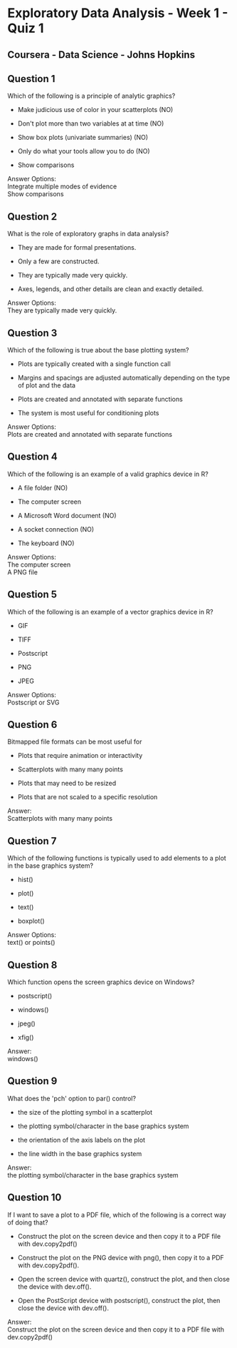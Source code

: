# Exploratory Data Analysis - Week 1 - Quiz 1
## Coursera - Data Science - Johns Hopkins


Question 1
----------
Which of the following is a principle of analytic graphics?

* Make judicious use of color in your scatterplots (NO)

* Don't plot more than two variables at at time (NO)

* Show box plots (univariate summaries) (NO)

* Only do what your tools allow you to do (NO)

* Show comparisons

Answer Options: </br>
Integrate multiple modes of evidence </br>
Show comparisons

Question 2
----------
What is the role of exploratory graphs in data analysis?

* They are made for formal presentations.

* Only a few are constructed.

* They are typically made very quickly.

* Axes, legends, and other details are clean and exactly detailed.

Answer Options: </br>
They are typically made very quickly.

Question 3
----------
Which of the following is true about the base plotting system?

* Plots are typically created with a single function call

* Margins and spacings are adjusted automatically depending on the type of plot and the data

* Plots are created and annotated with separate functions

* The system is most useful for conditioning plots

Answer Options: </br>
Plots are created and annotated with separate functions

Question 4
----------
Which of the following is an example of a valid graphics device in R?

* A file folder (NO)

* The computer screen

* A Microsoft Word document (NO)

* A socket connection (NO)

* The keyboard (NO)

Answer Options: </br>
The computer screen </br>
A PNG file

Question 5
----------
Which of the following is an example of a vector graphics device in R?

* GIF

* TIFF

* Postscript

* PNG

* JPEG

Answer Options: </br>
Postscript or SVG

Question 6
----------
Bitmapped file formats can be most useful for

* Plots that require animation or interactivity

* Scatterplots with many many points

* Plots that may need to be resized

* Plots that are not scaled to a specific resolution

Answer: </br>
Scatterplots with many many points

Question 7
----------
Which of the following functions is typically used to add elements to a plot in the base graphics system?

* hist()

* plot()

* text()

* boxplot()

Answer Options: </br>
text() or points()

Question 8
----------
Which function opens the screen graphics device on Windows?

* postscript()

* windows()

* jpeg()

* xfig()

Answer: </br>
windows()

Question 9
----------
What does the 'pch' option to par() control?

* the size of the plotting symbol in a scatterplot

* the plotting symbol/character in the base graphics system

* the orientation of the axis labels on the plot

* the line width in the base graphics system

Answer: </br>
the plotting symbol/character in the base graphics system

Question 10
----------
If I want to save a plot to a PDF file, which of the following is a correct way of doing that?

* Construct the plot on the screen device and then copy it to a PDF file with dev.copy2pdf()

* Construct the plot on the PNG device with png(), then copy it to a PDF with dev.copy2pdf().

* Open the screen device with quartz(), construct the plot, and then close the device with dev.off().

* Open the PostScript device with postscript(), construct the plot, then close the device with dev.off().

Answer: </br>
Construct the plot on the screen device and then copy it to a PDF file with dev.copy2pdf()